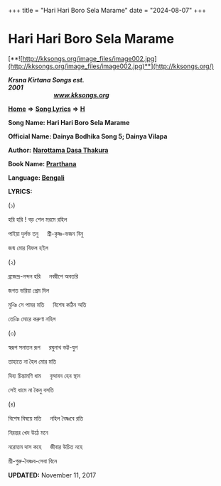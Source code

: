+++
title = "Hari Hari Boro Sela Marame"
date = "2024-08-07"
+++

# Hari Hari Boro Sela Marame
[**![http://kksongs.org/image_files/image002.jpg](http://kksongs.org/image_files/image002.jpg)**](http://kksongs.org/)

**_Krsna Kirtana Songs est. 2001_**                                                                                                                                                 **_www.kksongs.org_**

**[Home](http://kksongs.org/)** **⇒** **[Song Lyrics](http://kksongs.org/lyrics.html)** **⇒** **[H](http://kksongs.org/songs/song_h.html)**

**Song Name: Hari Hari Boro Sela Marame**

**Official Name: Dainya Bodhika Song 5; Dainya Vilapa**

**Author:** [**Narottama Dasa Thakura**](http://kksongs.org/authors/list/narottama.html)

**Book Name: [Prarthana](http://kksongs.org/authors/literature/prarthana.html)**

**Language: [Bengali](http://kksongs.org/language/list/bengali.html)**

**LYRICS:**

(১)

হরি হরি ! বড় শেল মরমে রহিল

পাইয়া দুর্লভ তনু     শ্রী\-কৃষ্ণ\-ভজন বিনু

জন্ম মোর বিফল হ‍ইল

(২)

ব্রজেন্দ্র\-নন্দন হরি     নবদ্বীপে অবতরি

জগত ভরিয়া প্রেম দিল

মুঞি সে পামর মতি     বিশেষ কঠিন অতি

তেঞি মোরে করুণা নহিল

(৩)

স্বরূপ সনাতন রূপ     রঘুনাথ ভট্ট\-যুগ

তাহাতে না হৈল মোর মতি

দিব্য চিন্তামণি ধাম     বৃন্দাবন হেন স্থান

সেই ধামে না কৈনু বসতি

(৪)

বিশেষ বিষয়ে মতি     নহিল বৈষ্ণবে রতি

নিরন্তর খেদ উঠে মনে

নরোত্তম দাস কহে     জীবার উচিত নহে

শ্রী\-গুরু\-বৈষ্ণব\-সেবা বিনে

**UPDATED:** November 11, 2017